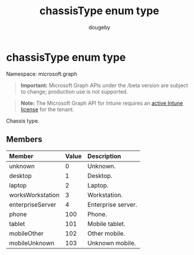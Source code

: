 ﻿---
title: "chassisType enum type"
description: "Chassis type."
author: "dougeby"
localization_priority: Normal
ms.prod: "intune"
doc_type: enumPageType
---

# chassisType enum type

Namespace: microsoft.graph

> **Important:** Microsoft Graph APIs under the /beta version are subject to change; production use is not supported.

> **Note:** The Microsoft Graph API for Intune requires an [active Intune license](https://go.microsoft.com/fwlink/?linkid=839381) for the tenant.

Chassis type.

## Members

| Member           | Value | Description        |
| :--------------- | :---- | :----------------- |
| unknown          | 0     | Unknown.           |
| desktop          | 1     | Desktop.           |
| laptop           | 2     | Laptop.            |
| worksWorkstation | 3     | Workstation.       |
| enterpriseServer | 4     | Enterprise server. |
| phone            | 100   | Phone.             |
| tablet           | 101   | Mobile tablet.     |
| mobileOther      | 102   | Other mobile.      |
| mobileUnknown    | 103   | Unknown mobile.    |
